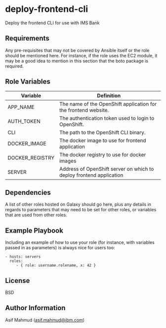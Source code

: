 deploy-frontend-cli
=========

Deploy the frontend CLI for use with IMS Bank

Requirements
------------

Any pre-requisites that may not be covered by Ansible itself or the role should be mentioned here. For instance, if the role uses the EC2 module, it may be a good idea to mention in this section that the boto package is required.

Role Variables
--------------

| Variable        | Definition                                                          |
|-----------------|---------------------------------------------------------------------|
| APP_NAME        | The name of the OpenShift application for the frontend website.     |
| AUTH_TOKEN      | The authentication token used to login to OpenShift.                |
| CLI             | The path to the OpenShift CLI binary.                               |
| DOCKER_IMAGE    | The docker image to use for frontend application                    |
| DOCKER_REGISTRY | The docker registry to use for docker images                        |
| SERVER          | Address of OpenShift server on which to deploy frontend application |

Dependencies
------------

A list of other roles hosted on Galaxy should go here, plus any details in regards to parameters that may need to be set for other roles, or variables that are used from other roles.

Example Playbook
----------------

Including an example of how to use your role (for instance, with variables passed in as parameters) is always nice for users too:

    - hosts: servers
      roles:
         - { role: username.rolename, x: 42 }

License
-------

BSD

Author Information
------------------

Asif Mahmud (asif.mahmud@ibm.com)
